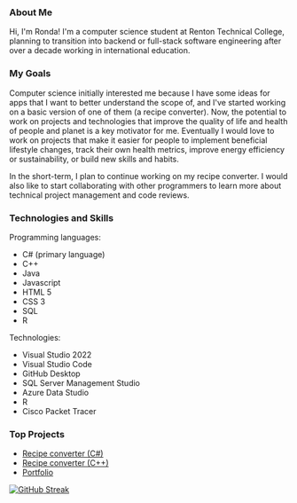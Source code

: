 ### About Me
Hi, I'm Ronda! I'm a computer science student at Renton Technical College, planning to transition into backend or full-stack software engineering after over a decade working in international education. 

### My Goals
Computer science initially interested me because I have some ideas for apps that I want to better understand the scope of, and I've started working on a basic version of one of them (a recipe converter). Now, the potential to work on projects and technologies that improve the quality of life and health of people and planet is a key motivator for me. Eventually I would love to work on projects that make it easier for people to implement beneficial lifestyle changes, track their own health metrics, improve energy efficiency or sustainability, or build new skills and habits. 

In the short-term, I plan to continue working on my recipe converter. I would also like to start collaborating with other programmers to learn more about technical project management and code reviews. 

### Technologies and Skills
Programming languages: 
- C# (primary language)
- C++
- Java
- Javascript
- HTML 5
- CSS 3
- SQL
- R

Technologies:
- Visual Studio 2022
- Visual Studio Code
- GitHub Desktop
- SQL Server Management Studio
- Azure Data Studio
- R
- Cisco Packet Tracer

### Top Projects
- [Recipe converter (C#)]([url](https://github.com/rondastar/RecipeConverter))
- [Recipe converter (C++)]([url](https://github.com/rondastar/RecipeCalc)https://github.com/rondastar/RecipeCalc)
- [Portfolio]([url](https://github.com/rondastar/Portfolio)https://github.com/rondastar/Portfolio)

[![GitHub Streak](https://streak-stats.demolab.com?user=rondastar&theme=radical)](https://git.io/streak-stats)
